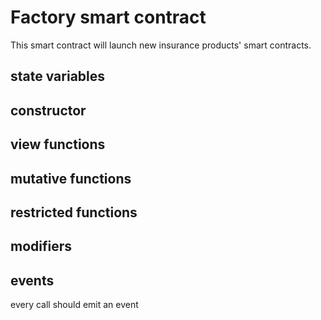 # Factory smart contract
This smart contract will launch new insurance products' smart contracts.

## state variables

## constructor

## view functions

## mutative functions

## restricted functions

## modifiers

## events
every call should emit an event